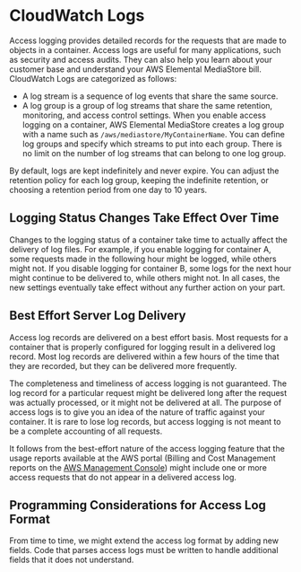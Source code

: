# CloudWatch Logs<a name="monitoring-cloudwatch-logs"></a>

Access logging provides detailed records for the requests that are made to objects in a container\. Access logs are useful for many applications, such as security and access audits\. They can also help you learn about your customer base and understand your AWS Elemental MediaStore bill\. CloudWatch Logs are categorized as follows:
+ A log stream is a sequence of log events that share the same source\.
+ A log group is a group of log streams that share the same retention, monitoring, and access control settings\. When you enable access logging on a container, AWS Elemental MediaStore creates a log group with a name such as `/aws/mediastore/MyContainerName`\. You can define log groups and specify which streams to put into each group\. There is no limit on the number of log streams that can belong to one log group\.

By default, logs are kept indefinitely and never expire\. You can adjust the retention policy for each log group, keeping the indefinite retention, or choosing a retention period from one day to 10 years\.

## Logging Status Changes Take Effect Over Time<a name="monitoring-cloudwatch-logs-timing"></a>

Changes to the logging status of a container take time to actually affect the delivery of log files\. For example, if you enable logging for container A, some requests made in the following hour might be logged, while others might not\. If you disable logging for container B, some logs for the next hour might continue to be delivered to, while others might not\. In all cases, the new settings eventually take effect without any further action on your part\.

## Best Effort Server Log Delivery<a name="monitoring-cloudwatch-logs-best-effort"></a>

Access log records are delivered on a best effort basis\. Most requests for a container that is properly configured for logging result in a delivered log record\. Most log records are delivered within a few hours of the time that they are recorded, but they can be delivered more frequently\.

The completeness and timeliness of access logging is not guaranteed\. The log record for a particular request might be delivered long after the request was actually processed, or it might not be delivered at all\. The purpose of access logs is to give you an idea of the nature of traffic against your container\. It is rare to lose log records, but access logging is not meant to be a complete accounting of all requests\.

It follows from the best\-effort nature of the access logging feature that the usage reports available at the AWS portal \(Billing and Cost Management reports on the [AWS Management Console](https://console.aws.amazon.com/)\) might include one or more access requests that do not appear in a delivered access log\.

## Programming Considerations for Access Log Format<a name="monitoring-cloudwatch-logs-programming-considerations"></a>

From time to time, we might extend the access log format by adding new fields\. Code that parses access logs must be written to handle additional fields that it does not understand\.
